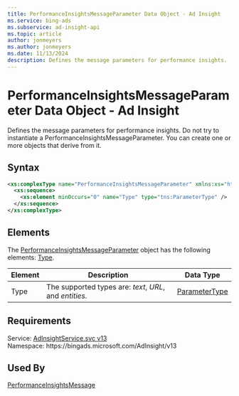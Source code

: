 ```yaml
---
title: PerformanceInsightsMessageParameter Data Object - Ad Insight
ms.service: bing-ads
ms.subservice: ad-insight-api
ms.topic: article
author: jonmeyers
ms.author: jonmeyers
ms.date: 11/13/2024
description: Defines the message parameters for performance insights.
---
```

# PerformanceInsightsMessageParameter Data Object - Ad Insight
Defines the message parameters for performance insights. Do not try to instantiate a PerformanceInsightsMessageParameter. You can create one or more objects that derive from it.

## Syntax
```xml
<xs:complexType name="PerformanceInsightsMessageParameter" xmlns:xs="http://www.w3.org/2001/XMLSchema">
  <xs:sequence>
    <xs:element minOccurs="0" name="Type" type="tns:ParameterType" />
  </xs:sequence>
</xs:complexType>
```

## <a name="elements"></a>Elements

The [PerformanceInsightsMessageParameter](performanceinsightsmessageparameter.md) object has the following elements: [Type](#type).

|Element|Description|Data Type|
|-----------|---------------|-------------|
|<a name="type"></a>Type|The supported types are: *text*, *URL*, and *entities*.|[ParameterType](parametertype.md)|

## Requirements
Service: [AdInsightService.svc v13](https://adinsight.api.bingads.microsoft.com/Api/Advertiser/AdInsight/v13/AdInsightService.svc)  
Namespace: https\://bingads.microsoft.com/AdInsight/v13  

## Used By
[PerformanceInsightsMessage](performanceinsightsmessage.md)  
